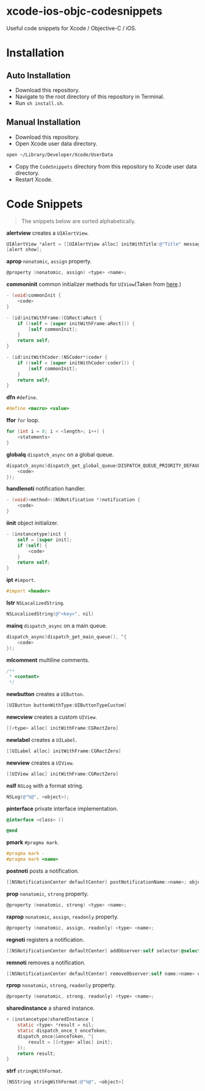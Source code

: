 # xcode-ios-objc-codesnippets

Useful code snippets for Xcode / Objective-C / iOS.

# Installation

## Auto Installation

- Download this repository.
- Navigate to the root directory of this repository in Terminal.
- Run `sh install.sh`.

## Manual Installation

- Download this repository.
- Open Xcode user data directory.

```sh
open ~/Library/Developer/Xcode/UserData
```

- Copy the `CodeSnippets` directory from this repository to Xcode user data directory.
- Restart Xcode.

# Code Snippets

> The snippets below are sorted alphabetically.

**alertview** creates a `UIAlertView`.

```objective-c
UIAlertView *alert = [[UIAlertView alloc] initWithTitle:@"Title" message:@"<message>" delegate:nil cancelButtonTitle:@"OK" otherButtonTitles:nil, nil];
[alert show];
```

**aprop** `nonatomic`, `assign` property.

```objective-c
@property (nonatomic, assign) <type> <name>;
```

**commoninit** common initializer methods for `UIView`(Taken from [here](http://stackoverflow.com/questions/7226239/objective-c-custom-view-and-implementing-init-method).)

```objective-c
- (void)commonInit {
    <code>
}

- (id)initWithFrame:(CGRect)aRect {
    if ((self = [super initWithFrame:aRect])) {
        [self commonInit];
    }
    return self;
}

- (id)initWithCoder:(NSCoder*)coder {
    if ((self = [super initWithCoder:coder])) {
        [self commonInit];
    }
    return self;
}
```

**dfn** `#define`.

```objective-c
#define <macro> <value>
```

**ffor** `for` loop.

```objective-c
for (int i = 0; i < <length>; i++) {
    <statements>
}
```

**globalq** `dispatch_async` on a global queue.

```objective-c
dispatch_async(dispatch_get_global_queue(DISPATCH_QUEUE_PRIORITY_DEFAULT, 0), ^{
    <code>
});
```

**handlenoti** notification handler.

```objective-c
- (void)<method>:(NSNotification *)notification {
    <code>
}
```

**iinit** object initializer.

```objective-c
- (instancetype)init {
    self = [super init];
    if (self) {
        <code>
    }
    return self;
}
```

**ipt** `#import`.

```objective-c
#import <header>
```

**lstr** `NSLocalizedString`.

```objective-c
NSLocalizedString(@"<key>", nil)
```

**mainq** `dispatch_async` on a main queue.

```objective-c
dispatch_async(dispatch_get_main_queue(), ^{
    <code>
});
```

**mlcomment** multiline comments.

```objective-c
/**
 * <content>
 */
```

**newbutton** creates a `UIButton`.

```objective-c
[UIButton buttonWithType:UIButtonTypeCustom]
```

**newcview** creates a custom `UIView`.

```objective-c
[[<type> alloc] initWithFrame:CGRectZero]
```

**newlabel** creates a `UILabel`.

```objective-c
[[UILabel alloc] initWithFrame:CGRectZero]
```

**newview** creates a `UIView`.

```objective-c
[[UIView alloc] initWithFrame:CGRectZero]
```

**nslf** `NSLog` with a format string.

```objective-c
NSLog(@"%@", <object>);
```

**pinterface** private interface implementation.

```objective-c
@interface <class> ()

@end
```

**pmark** `#pragma mark`.

```objective-c
#pragma mark -
#pragma mark <name>
```

**postnoti** posts a notification.

```objective-c
[[NSNotificationCenter defaultCenter] postNotificationName:<name>; object:nil userInfo:<userInfo>];
```

**prop** `nonatomic`, `strong` property.

```objective-c
@property (nonatomic, strong) <type> <name>;
```

**raprop** `nonatomic`, `assign`, `readonly` property.

```objective-c
@property (nonatomic, assign, readonly) <type> <name>;
```

**regnoti** registers a notification.

```objective-c
[[NSNotificationCenter defaultCenter] addObserver:self selector:@selector(<selector>) name:<name> object:nil];
```

**remnoti** removes a notification.

```objective-c
[[NSNotificationCenter defaultCenter] removeObserver:self name:<name> object:nil];
```

**rprop** `nonatomic`, `strong`, `readonly` property.

```objective-c
@property (nonatomic, strong, readonly) <type> <name>;
```

**sharedinstance** a shared instance.

```objective-c
+ (instancetype)sharedInstance {
    static <type> *result = nil;
    static dispatch_once_t onceToken;
    dispatch_once(&onceToken, ^{
        result = [[<type> alloc] init];
    });
    return result;
}
```

**strf** `stringWithFormat`.

```objective-c
[NSString stringWithFormat:@"%@", <object>]
```
